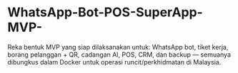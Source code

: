 # WhatsApp-Bot-POS-SuperApp-MVP-
Reka bentuk MVP yang siap dilaksanakan untuk: WhatsApp bot, tiket kerja, borang pelanggan + QR, cadangan AI, POS, CRM, dan backup — semuanya dibungkus dalam Docker untuk operasi runcit/perkhidmatan di Malaysia.
